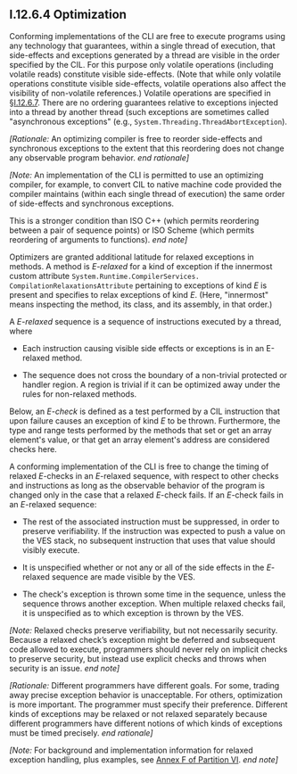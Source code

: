 ## I.12.6.4 Optimization

Conforming implementations of the CLI are free to execute programs using any technology that guarantees, within a single thread of execution, that side-effects and exceptions generated by a thread are visible in the order specified by the CIL. For this purpose only volatile operations (including volatile reads) constitute visible side-effects. (Note that while only volatile operations constitute visible side-effects, volatile operations also affect the visibility of non-volatile references.) Volatile operations are specified in §[I.12.6.7](i.12.6.7-volatile-reads-and-writes.md). There are no ordering guarantees relative to exceptions injected into a thread by another thread (such exceptions are sometimes called "asynchronous exceptions" (e.g., `System.Threading.ThreadAbortException`).

_[Rationale:_ An optimizing compiler is free to reorder side-effects and synchronous exceptions to the extent that this reordering does not change any observable program behavior. _end rationale]_

_[Note:_ An implementation of the CLI is permitted to use an optimizing compiler, for example, to convert CIL to native machine code provided the compiler maintains (within each single thread of execution) the same order of side-effects and synchronous exceptions.

This is a stronger condition than ISO C++ (which permits reordering between a pair of sequence points) or ISO Scheme (which permits reordering of arguments to functions). _end note]_

Optimizers are granted additional latitude for relaxed exceptions in methods.  A method is *E-relaxed* for a kind of exception if the innermost custom attribute `System.Runtime.CompilerServices. CompilationRelaxationsAttribute` pertaining to exceptions of kind *E* is present and specifies to relax exceptions of kind *E*. (Here, "innermost" means inspecting the method, its class, and its assembly, in that order.)

A *E-relaxed* sequence is a sequence of instructions executed by a thread, where

 * Each instruction causing visible side effects or exceptions is in an E-relaxed method.

 * The sequence does not cross the boundary of a non-trivial protected or handler region. A region is trivial if it can be optimized away under the rules for non-relaxed methods.

Below, an *E-check* is defined as a test performed by a CIL instruction that upon failure causes an exception of kind *E* to be thrown. Furthermore, the type and range tests performed by the methods that set or get an array element's value, or that get an array element's address are considered checks here.

A conforming implementation of the CLI is free to change the timing of relaxed *E*-checks in an *E*-relaxed sequence, with respect to other checks and instructions as long as the observable behavior of the program is changed only in the case that a relaxed *E*-check fails. If an *E*-check fails in an *E*-relaxed sequence:

 * The rest of the associated instruction must be suppressed, in order to preserve verifiability. If the instruction was expected to push a value on the VES stack, no subsequent instruction that uses that value should visibly execute.

 * It is unspecified whether or not any or all of the side effects in the *E*-relaxed sequence are made visible by the VES.

 * The check's exception is thrown some time in the sequence, unless the sequence throws another exception. When multiple relaxed checks fail, it is unspecified as to which exception is thrown by the VES.

_[Note:_ Relaxed checks preserve verifiability, but not necessarily security. Because a relaxed check’s exception might be deferred and subsequent code allowed to execute, programmers should never rely on implicit checks to preserve security, but instead use explicit checks and throws when security is an issue. _end note]_

_[Rationale:_ Different programmers have different goals. For some, trading away precise exception behavior is unacceptable. For others, optimization is more important. The programmer must specify their preference. Different kinds of exceptions may be relaxed or not relaxed separately because different programmers have different notions of which kinds of exceptions must be timed precisely. _end rationale]_

_[Note:_ For background and implementation information for relaxed exception handling, plus examples, see [Annex F of Partition VI](#todo-missing-hyperlink). _end note]_
